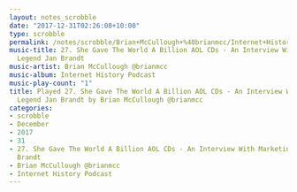 ```yaml
---
layout: notes_scrobble
date: "2017-12-31T02:26:08+10:00"
type: scrobble
permalink: /notes/scrobble/Brian+McCullough+%40brianmcc/Internet+History+Podcast/39175e5343ae0762e99f7fdddf23d93f8cbd8f07.html
music-title: 27. She Gave The World A Billion AOL CDs - An Interview With Marketing
  Legend Jan Brandt
music-artist: Brian McCullough @brianmcc
music-album: Internet History Podcast
music-play-count: "1"
title: Played 27. She Gave The World A Billion AOL CDs - An Interview With Marketing
  Legend Jan Brandt by Brian McCullough @brianmcc
categories:
- scrobble
- December
- 2017
- 31
- 27. She Gave The World A Billion AOL CDs - An Interview With Marketing Legend Jan
  Brandt
- Brian McCullough @brianmcc
- Internet History Podcast
---
```

